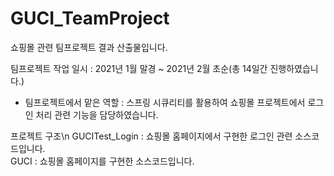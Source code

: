 # GUCI_TeamProject
쇼핑몰 관련 팀프로젝트 결과 산출물입니다.

팀프로젝트 작업 일시 : 2021년 1월 말경 ~ 2021년 2월 초순(총 14일간 진행하였습니다.)
 - 팀프로젝트에서 맡은 역할 : 스프링 시큐리티를 활용하여 쇼핑몰 프로젝트에서 로그인 처리 관련 기능을 담당하였습니다.

프로젝트 구조\n
GUCITest_Login : 쇼핑몰 홈페이지에서 구현한 로그인 관련 소스코드입니다. \
GUCI : 쇼핑몰 홈페이지를 구현한 소스코드입니다.
